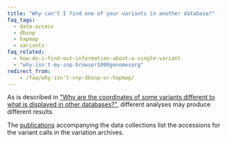 ```yaml
---
title: "Why can't I find one of your variants in another database?"
faq_tags:
  - data-access
  - dbsnp
  - hapmap
  - variants
faq_related:
  - how-do-i-find-out-information-about-a-single-variant
  - "why-isn't-my-snp-browser1000genomesorg"
redirect_from:
    - /faq/why-isn't-snp-dbsnp-or-hapmap/
---
```


As is described in ["Why are the coordinates of some variants different to what is displayed in other databases?"](/faq/why-are-the-coordinates-of-some-variants-different-to-what-is-displayed-in-other-databases/), different analyses may produce different results.

The [publications](/data-portal/data-collection) accompanying the data collections list the accessions for the variant calls in the variation archives.
